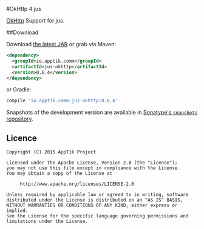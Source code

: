 #OkHttp 4 jus

[OkHttp][okhttp] Support for jus.  

##Download

Download [the latest JAR][mvn] or grab via Maven:
```xml
<dependency>
  <groupId>io.apptik.comm</groupId>
  <artifactId>jus-okhttp</artifactId>
  <version>0.6.4</version>
</dependency>
```
or Gradle:
```groovy
compile 'io.apptik.comm:jus-okhttp:0.6.4'
```

Snapshots of the development version are available in [Sonatype's `snapshots` repository][snap].

## Licence

    Copyright (C) 2015 AppTik Project

    Licensed under the Apache License, Version 2.0 (the "License");
    you may not use this file except in compliance with the License.
    You may obtain a copy of the License at

         http://www.apache.org/licenses/LICENSE-2.0

    Unless required by applicable law or agreed to in writing, software
    distributed under the License is distributed on an "AS IS" BASIS,
    WITHOUT WARRANTIES OR CONDITIONS OF ANY KIND, either express or implied.
    See the License for the specific language governing permissions and
    limitations under the License.

 [mvn]: https://search.maven.org/remote_content?g=io.apptik.comm&a=jus-okhttp&v=LATEST
 [snap]: https://oss.sonatype.org/content/repositories/releases/io/apptik/comm/
 [okhttp]: http://square.github.io/okhttp/
